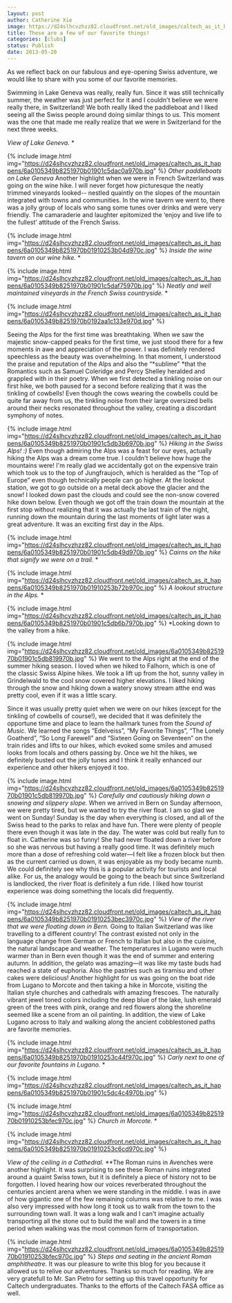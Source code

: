 ```yaml
---
layout: post
author: Catherine Xie
image: https://d24slhcvzhzz82.cloudfront.net/old_images/caltech_as_it_happens/6a0105349b8251970b01901c5dab8a970b.jpg
title: These are a few of our favorite things! 
categories: [clubs]
status: Publish
date: 2013-05-20
---
```


As we reflect back on our fabulous and eye-opening Swiss adventure, we would like to share with you some of our favorite memories.

Swimming in Lake
Geneva was really, really fun. Since it was still technically summer, the
weather was just perfect for it and I couldn't believe we were really there, in
Switzerland! We both really liked the paddleboat and I liked seeing all the
Swiss people around doing similar things to us. This moment was the one that
made me really realize that we were in Switzerland for the next three weeks.

*View of Lake Geneva.*
*

{% include image.html img="https://d24slhcvzhzz82.cloudfront.net/old_images/caltech_as_it_happens/6a0105349b8251970b01901c5dac0a970b.jpg" %}
*Other paddleboats on Lake Geneva*
Another highlight when we were in French Switzerland was
going on the wine hike. I will never forget how picturesque the neatly trimmed vineyards
looked-- nestled quaintly on the slopes of the mountain integrated with towns
and communities. In the wine tavern we went to, there was a jolly group of
locals who sang some tunes over drinks and were very friendly. The camaraderie
and laughter epitomized the ‘enjoy and live life to the fullest’ attitude of
the French Swiss.


{% include image.html img="https://d24slhcvzhzz82.cloudfront.net/old_images/caltech_as_it_happens/6a0105349b8251970b01910253b04d970c.jpg" %}
*Inside the wine tavern on our wine hike.*
*

{% include image.html img="https://d24slhcvzhzz82.cloudfront.net/old_images/caltech_as_it_happens/6a0105349b8251970b01901c5daf75970b.jpg" %}
*Neatly and well maintained vineyards in the French Swiss countryside.*
*

{% include image.html img="https://d24slhcvzhzz82.cloudfront.net/old_images/caltech_as_it_happens/6a0105349b8251970b0192aa1c133e970d.jpg" %}

Seeing the Alps for the first time was breathtaking. When we
saw the majestic snow-capped peaks for the first time, we just stood there for
a few moments in awe and appreciation of the power. I was definitely rendered speechless
as the beauty was overwhelming. In that moment, I understood the praise and
reputation of the Alps and also the “*sublime”
*that the Romantics such as Samuel Coleridge and Percy Shelley heralded and
grappled with in their poetry. When we first detected a tinkling noise on our
first hike, we both paused for a second before realizing that it was the
tinkling of cowbells! Even though the cows wearing the cowbells could be quite far
away from us, the tinkling noise from their large oversized bells around their
necks resonated throughout the valley, creating a discordant symphony of notes.


{% include image.html img="https://d24slhcvzhzz82.cloudfront.net/old_images/caltech_as_it_happens/6a0105349b8251970b01901c5db3b6970b.jpg" %}
*Hiking in the Swiss Alps! :)*
Even though admiring the Alps was a feast for our eyes, actually
hiking the Alps was a dream come true. I couldn't believe how huge the
mountains were! I'm really glad we accidentally got on the expensive train
which took us to the top of Jungfraujoch, which is heralded as the “Top of
Europe” even though technically people can go higher. At the lookout station, we
got to go outside on a metal deck above the glacier and the snow! I looked down
past the clouds and could see the non-snow covered hike down below. Even though
we got off the train down the mountain at the first stop without realizing that
it was actually the last train of the night, running down the mountain during
the last moments of light later was a great adventure. It was an exciting first
day in the Alps.


{% include image.html img="https://d24slhcvzhzz82.cloudfront.net/old_images/caltech_as_it_happens/6a0105349b8251970b01901c5db49d970b.jpg" %}
*Cairns on the hike that signify we were on a trail.*
*

{% include image.html img="https://d24slhcvzhzz82.cloudfront.net/old_images/caltech_as_it_happens/6a0105349b8251970b01910253b72b970c.jpg" %}
*A lookout structure in the Alps.*
*

{% include image.html img="https://d24slhcvzhzz82.cloudfront.net/old_images/caltech_as_it_happens/6a0105349b8251970b01901c5db6b7970b.jpg" %}
*Looking down to the valley from a hike.


{% include image.html img="https://d24slhcvzhzz82.cloudfront.net/old_images/6a0105349b8251970b01901c5db819970b.jpg" %}
We went to the Alps right at the end of the summer hiking
season. I loved when we hiked to Falhorn, which is one of the classic Swiss
Alpine hikes. We took a lift up from the hot, sunny valley in Grindelwald to
the cool snow covered higher elevations. I liked hiking through the snow and
hiking down a watery snowy stream atthe end was pretty cool, even if it
was a little scary.

Since it was usually pretty quiet when we were on our hikes (except
for the tinkling of cowbells of course!), we decided that it was definitely the
opportune time and place to learn the hallmark tunes from the *Sound of Music.* We learned the songs “Edelveiss”,
“My Favorite Things”, “The Lonely Goatherd”, “So Long Farewell” and “Sixteen
Going on Seventeen” on the train rides and lifts to our hikes, which evoked
some smiles and amused looks from locals and others passing by. Once we hit the
hikes, we definitely busted out the jolly tunes and I think it really enhanced
our experience and other hikers enjoyed it too.


{% include image.html img="https://d24slhcvzhzz82.cloudfront.net/old_images/6a0105349b8251970b01901c5db819970b.jpg" %}
*Carefully and cautiously hiking down a snowing and slippery slope.*
When we arrived in
Bern on Sunday afternoon, we were pretty tired, but we wanted to try the river
float. I am so glad we went on Sunday! Sunday is the day when everything is
closed, and all of the Swiss head to the parks to relax and have fun. There
were plenty of people there even though it was late in the day. The water was
cold but really fun to float in. Catherine was so funny! She had never floated
down a river before so she was nervous but having a really good time. It was definitely
much more than a dose of refreshing cold water—I felt like a frozen block but
then as the current carried us down, it was enjoyable as my body became numb. We
could definitely see why this is a popular activity for tourists and local
alike. For us, the analogy would be going to the beach but since Switzerland is
landlocked, the river float is definitely a fun ride. I liked how tourist
experience was doing something the locals did frequently.


{% include image.html img="https://d24slhcvzhzz82.cloudfront.net/old_images/caltech_as_it_happens/6a0105349b8251970b01910253bec3970c.jpg" %}
*View of the river that we were floating down in Bern.*
Going to Italian Switzerland was like travelling to a
different country! The contrast existed not only in the language change from German
or French to Italian but also in the cuisine, the natural landscape and
weather. The temperatures in Lugano were much warmer than in Bern even though
it was the end of summer and entering autumn. In addition, the gelato was
amazing—it was like my taste buds had reached a state of euphoria. Also the
pastries such as tiramisu and other cakes were delicious! Another highlight for
us was going on the boat ride from Lugano to Morcote and then taking a hike in
Morcote, visiting the Italian style churches and cathedrals with amazing
frescoes. The naturally vibrant jewel toned colors including the deep blue of
the lake, lush emerald green of the trees with pink, orange and red flowers
along the shoreline seemed like a scene from an oil painting. In addition, the
view of Lake Lugano across to Italy and walking along the ancient cobblestoned
paths are favorite memories.


{% include image.html img="https://d24slhcvzhzz82.cloudfront.net/old_images/caltech_as_it_happens/6a0105349b8251970b01910253c44f970c.jpg" %}
*Carly next to one of our favorite fountains in Lugano.*
*

{% include image.html img="https://d24slhcvzhzz82.cloudfront.net/old_images/caltech_as_it_happens/6a0105349b8251970b01901c5dc4c4970b.jpg" %}


{% include image.html img="https://d24slhcvzhzz82.cloudfront.net/old_images/6a0105349b8251970b01910253bfec970c.jpg" %}
*Church in Morcote.*
*

{% include image.html img="https://d24slhcvzhzz82.cloudfront.net/old_images/caltech_as_it_happens/6a0105349b8251970b01910253c6cd970c.jpg" %}

*View of the ceiling in a Cathedral.*
**The Roman ruins in Avenches
were another highlight. It was surprising to see these Roman ruins integrated
around a quaint Swiss town, but it is definitely a piece of history not to be
forgotten. I loved hearing how our voices reverberated throughout the centuries
ancient arena when we were standing in the middle. I was in awe of how gigantic
one of the few remaining columns was relative to me. I was also very impressed
with how long it took us to walk from the town to the surrounding town wall. It
was a long walk and I can't imagine actually transporting all the stone out to
build the wall and the towers in a time period when walking was the most common
form of transportation.


{% include image.html img="https://d24slhcvzhzz82.cloudfront.net/old_images/6a0105349b8251970b01910253bfec970c.jpg" %}
*Steps and seating in the ancient Roman amphitheatre.*
It was our pleasure to write this blog for you because it allowed us to relive our adventures. Thanks so much for reading. We are very gratefull to Mr. San Pietro for setting up this travel opportunity for Caltech undergraduates. Thanks to the efforts of the Caltech FASA office as well.

